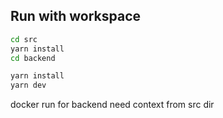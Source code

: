 ## Run with workspace

```bash
cd src
yarn install
cd backend

yarn install
yarn dev

```

docker run for backend need context from src dir

